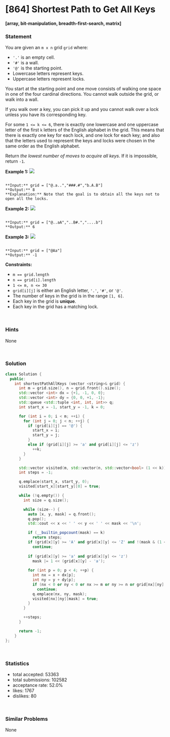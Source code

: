 # [864] Shortest Path to Get All Keys

**[array, bit-manipulation, breadth-first-search, matrix]**

### Statement

You are given an `m x n` grid `grid` where:

* `'.'` is an empty cell.
* `'#'` is a wall.
* `'@'` is the starting point.
* Lowercase letters represent keys.
* Uppercase letters represent locks.



You start at the starting point and one move consists of walking one space in one of the four cardinal directions. You cannot walk outside the grid, or walk into a wall.

If you walk over a key, you can pick it up and you cannot walk over a lock unless you have its corresponding key.

For some `1 <= k <= 6`, there is exactly one lowercase and one uppercase letter of the first `k` letters of the English alphabet in the grid. This means that there is exactly one key for each lock, and one lock for each key; and also that the letters used to represent the keys and locks were chosen in the same order as the English alphabet.

Return *the lowest number of moves to acquire all keys*. If it is impossible, return `-1`.


**Example 1:**
![](https://assets.leetcode.com/uploads/2021/07/23/lc-keys2.jpg)

```

**Input:** grid = ["@.a..","###.#","b.A.B"]
**Output:** 8
**Explanation:** Note that the goal is to obtain all the keys not to open all the locks.

```

**Example 2:**
![](https://assets.leetcode.com/uploads/2021/07/23/lc-key2.jpg)

```

**Input:** grid = ["@..aA","..B#.","....b"]
**Output:** 6

```

**Example 3:**
![](https://assets.leetcode.com/uploads/2021/07/23/lc-keys3.jpg)

```

**Input:** grid = ["@Aa"]
**Output:** -1

```

**Constraints:**
* `m == grid.length`
* `n == grid[i].length`
* `1 <= m, n <= 30`
* `grid[i][j]` is either an English letter, `'.'`, `'#'`, or `'@'`.
* The number of keys in the grid is in the range `[1, 6]`.
* Each key in the grid is **unique**.
* Each key in the grid has a matching lock.


<br />

### Hints

None

<br />

### Solution

```cpp
class Solution {
  public:
    int shortestPathAllKeys (vector <string>& grid) {
      int m = grid.size(), n = grid.front().size();
      std::vector <int> dx = {+1, -1, 0, 0};
      std::vector <int> dy = {0, 0, +1, -1};
      std::queue <std::tuple <int, int, int>> q;
      int start_x = -1, start_y = -1, k = 0;

      for (int i = 0; i < m; ++i) {
        for (int j = 0; j < n; ++j) {
          if (grid[i][j] == '@') {
            start_x = i;
            start_y = j;
          }
          else if (grid[i][j] >= 'a' and grid[i][j] <= 'z')
            ++k;
        }
      }

      std::vector visited(m, std::vector(n, std::vector<bool> (1 << k)));
      int steps = -1;

      q.emplace(start_x, start_y, 0);
      visited[start_x][start_y][0] = true;

      while (!q.empty()) {
        int size = q.size();

        while (size--) {
          auto [x, y, mask] = q.front();
          q.pop();
          std::cout << x << ' ' << y << ' ' << mask << '\n';

          if (__builtin_popcount(mask) == k)
            return steps;
          if (grid[x][y] >= 'A' and grid[x][y] <= 'Z' and !(mask & (1 << (grid[x][y] - 'A'))))
            continue;
          
          if (grid[x][y] >= 'a' and grid[x][y] <= 'z')
            mask |= 1 << (grid[x][y] - 'a');
          
          for (int p = 0; p < 4; ++p) {
            int nx = x + dx[p];
            int ny = y + dy[p];
            if (nx < 0 or ny < 0 or nx >= m or ny >= n or grid[nx][ny] == '#' or visited[nx][ny][mask])
              continue;
            q.emplace(nx, ny, mask);
            visited[nx][ny][mask] = true;
          }
        }

        ++steps;
      }

      return -1;
    }
};
```

<br />

### Statistics

- total accepted: 53363
- total submissions: 102582
- acceptance rate: 52.0%
- likes: 1767
- dislikes: 80

<br />

### Similar Problems

None
